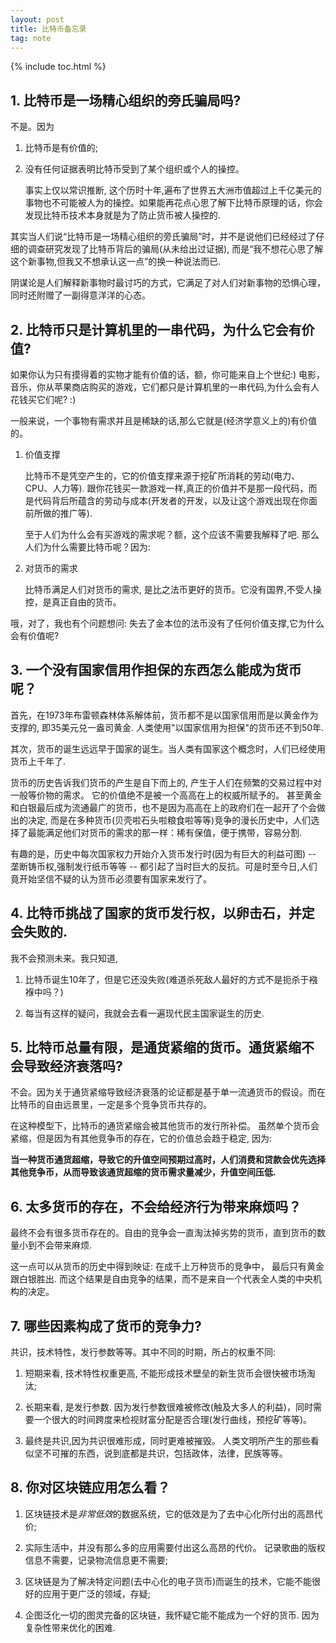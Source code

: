 ```yaml
---
layout: post
title: 比特币备忘录
tag: note
---
```


{% include toc.html %}

## 1. 比特币是一场精心组织的旁氏骗局吗?

不是。因为

1. 比特币是有价值的;

2. 没有任何证据表明比特币受到了某个组织或个人的操控。

    事实上仅以常识推断, 这个历时十年,遍布了世界五大洲市值超过上千亿美元的事物也不可能被人为的操控。如果能再花点心思了解下比特币原理的话，你会发现比特币技术本身就是为了防止货币被人操控的.

其实当人们说“比特币是一场精心组织的旁氏骗局”时，并不是说他们已经经过了仔细的调查研究发现了比特币背后的骗局(从未给出过证据), 而是“我不想花心思了解这个新事物,但我又不想承认这一点”的换一种说法而已.

阴谋论是人们解释新事物时最讨巧的方式，它满足了对人们对新事物的恐惧心理，同时还附赠了一副得意洋洋的心态。

## 2. 比特币只是计算机里的一串代码，为什么它会有价值?

如果你认为只有摸得着的实物才能有价值的话，额，你可能来自上个世纪:)  电影，音乐，你从苹果商店购买的游戏，它们都只是计算机里的一串代码,为什么会有人花钱买它们呢? :)

一般来说，一个事物有需求并且是稀缺的话,那么它就是(经济学意义上的)有价值的。

1. 价值支撑

    比特币不是凭空产生的，它的价值支撑来源于挖矿所消耗的劳动(电力、CPU、人力等).  跟你花钱买一款游戏一样,真正的价值并不是那一段代码，而是代码背后所蕴含的劳动与成本(开发者的开发，以及让这个游戏出现在你面前所做的推广等).

    至于人们为什么会有买游戏的需求呢？额，这个应该不需要我解释了吧. 那么人们为什么需要比特币呢？因为:

2. 对货币的需求

    比特币满足人们对货币的需求, 是比之法币更好的货币。它没有国界,不受人操控，是真正自由的货币。 

哦，对了，我也有个问题想问: 失去了金本位的法币没有了任何价值支撑,它为什么会有价值呢?

## 3. 一个没有国家信用作担保的东西怎么能成为货币呢？

首先，在1973年布雷顿森林体系解体前，货币都不是以国家信用而是以黄金作为支撑的, 即35美元兑一盎司黄金. 人类使用"以国家信用为担保"的货币还不到50年.

其次，货币的诞生远远早于国家的诞生。当人类有国家这个概念时，人们已经使用货币上千年了. 

货币的历史告诉我们货币的产生是自下而上的, 产生于人们在频繁的交易过程中对一般等价物的需求。 它的价值绝不是被一个高高在上的权威所赋予的。 
甚至黄金和白银最后成为流通最广的货币，也不是因为高高在上的政府们在一起开了个会做出的决定, 
而是在多种货币(贝壳啦石头啦粮食啦等等)竞争的漫长历史中，人们选择了最能满足他们对货币的需求的那一样：稀有保值，便于携带，容易分割.

有趣的是，历史中每次国家权力开始介入货币发行时(因为有巨大的利益可图) -- 垄断铸币权,强制发行纸币等等 -- 都引起了当时巨大的反抗。可是时至今日,人们竟开始坚信不疑的认为货币必须要有国家来发行了。

## 4. 比特币挑战了国家的货币发行权，以卵击石，并定会失败的.

我不会预测未来。我只知道,

1. 比特币诞生10年了，但是它还没失败(难道杀死敌人最好的方式不是扼杀于襁褓中吗？)

2. 每当有这样的疑问，我就会去看一遍现代民主国家诞生的历史.

## 5. 比特币总量有限，是通货紧缩的货币。通货紧缩不会导致经济衰落吗?

不会。因为关于通货紧缩导致经济衰落的论证都是基于单一流通货币的假设。而在比特币的自由远景里，一定是多个竞争货币共存的。

在这种模型下，比特币的通货紧缩会被其他货币的发行所补偿。 虽然单个货币会紧缩，但是因为有其他竞争币的存在，它的价值总会趋于稳定, 因为:

**当一种货币通货超缩，导致它的升值空间预期过高时，人们消费和贷款会优先选择其他竞争币，从而导致该通货超缩的货币需求量减少，升值空间压低.**

## 6. 太多货币的存在，不会给经济行为带来麻烦吗？

最终不会有很多货币存在的。自由的竞争会一直淘汰掉劣势的货币，直到货币的数量小到不会带来麻烦.

这一点可以从货币的历史中得到映证: 在成千上万种货币的竞争中， 最后只有黄金跟白银胜出. 而这个结果是自由竞争的结果，而不是来自一个代表全人类的中央机构的决定。

## 7. 哪些因素构成了货币的竞争力?

共识，技术特性，发行参数等等。其中不同的时期，所占的权重不同:

1. 短期来看, 技术特性权重更高, 不能形成技术壁垒的新生货币会很快被市场淘汰;

2. 长期来看, 是发行参数. 因为发行参数很难被修改(触及大多人的利益)，同时需要一个很大的时间跨度来检视财富分配是否合理(发行曲线，预挖矿等等)。

3. 最终是共识,因为共识很难形成，同时更难被摧毁。 人类文明所产生的那些看似坚不可摧的东西，说到底都是共识，包括政体，法律，民族等等。

## 8. 你对区块链应用怎么看？

1. 区块链技术是*非常低效*的数据系统，它的低效是为了去中心化所付出的高昂代价;

2. 实际生活中，并没有那么多的应用需要付出这么高昂的代价。 记录歌曲的版权信息不需要，记录物流信息更不需要;

3. 区块链是为了解决特定问题(去中心化的电子货币)而诞生的技术，它能不能很好的应用于更广泛的领域，存疑;

4. 企图泛化一切的图灵完备的区块链，我怀疑它能不能成为一个好的货币. 因为复杂性带来优化的困难.


